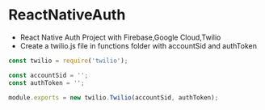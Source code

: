 # ReactNativeAuth

* React Native Auth Project with Firebase,Google Cloud,Twilio
* Create a twilio.js file in functions folder with accountSid and authToken
```javascript
const twilio = require('twilio');

const accountSid = '';
const authToken = '';

module.exports = new twilio.Twilio(accountSid, authToken);
```
